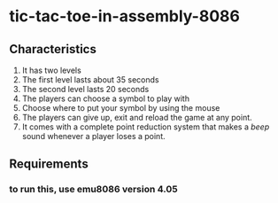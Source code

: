 # tic-tac-toe-in-assembly-8086
## Characteristics
1. It has two levels
2. The first level lasts about 35 seconds
3. The second level lasts 20 seconds
4. The players can choose a symbol to play with
5. Choose where to put your symbol by using the mouse
6. The players can give up, exit and reload the game at any point.
7. It comes with a complete point reduction system that makes a *beep* sound whenever a player loses a point.
## Requirements
### to run this, use emu8086 version 4.05
